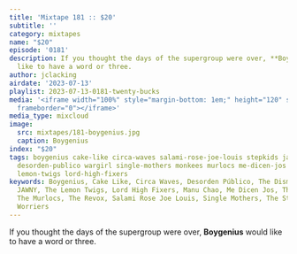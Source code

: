 ```yaml
---
title: 'Mixtape 181 :: $20'
subtitle: ''
category: mixtapes
name: "$20"
episode: '0181'
description: If you thought the days of the supergroup were over, **Boygenius** would
  like to have a word or three.
author: jclacking
airdate: '2023-07-13'
playlist: 2023-07-13-0181-twenty-bucks
media: '<iframe width="100%" style="margin-bottom: 1em;" height="120" src="https://www.mixcloud.com/widget/iframe/?feed=%2Flouderthanwar%2Fthe-mixtape-twenty-bucks-2023-07-13%2F&hide_artwork=1&hide_cover=1&light=1"
  frameborder="0"></iframe>'
media_type: mixcloud
image:
  src: mixtapes/181-boygenius.jpg
  caption: Boygenius
index: "$20"
tags: boygenius cake-like circa-waves salami-rose-joe-louis stepkids jawny revox dismemberment-plan
  desorden-publico wargirl single-mothers monkees murlocs me-dicen-jos worriers manu-chao
  lemon-twigs lord-high-fixers
keywords: Boygenius, Cake Like, Circa Waves, Desorden Público, The Dismemberment Plan,
  JAWNY, The Lemon Twigs, Lord High Fixers, Manu Chao, Me Dicen Jos, The Monkees,
  The Murlocs, The Revox, Salami Rose Joe Louis, Single Mothers, The Stepkids, Wargirl,
  Worriers
---
```

If you thought the days of the supergroup were over, **Boygenius** would like to have a word or three.
